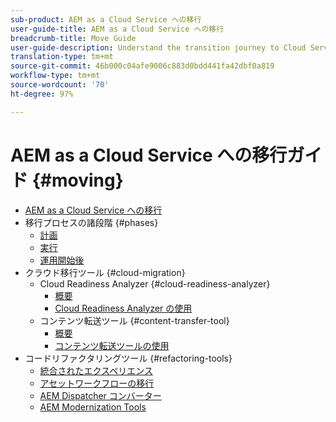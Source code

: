 ```yaml
---
sub-product: AEM as a Cloud Service への移行
user-guide-title: AEM as a Cloud Service への移行
breadcrumb-title: Move Guide
user-guide-description: Understand the transition journey to Cloud Service.
translation-type: tm+mt
source-git-commit: 46b000c04afe9006c883d0bdd441fa42dbf0a819
workflow-type: tm+mt
source-wordcount: '70'
ht-degree: 97%

---
```



# AEM as a Cloud Service への移行ガイド {#moving}

+ [AEM as a Cloud Service への移行](/help/move-to-cloud-service/home.md)
+ 移行プロセスの諸段階 {#phases}
   + [計画](/help/move-to-cloud-service/planning.md)
   + [実行](/help/move-to-cloud-service/execution.md)
   + [運用開始後](/help/move-to-cloud-service/post-go-live.md)
+ クラウド移行ツール {#cloud-migration}
   + Cloud Readiness Analyzer {#cloud-readiness-analyzer}
      + [概要](/help/move-to-cloud-service/cloud-readiness-analyzer/overview-cloud-readiness-analyzer.md)
      + [Cloud Readiness Analyzer の使用](/help/move-to-cloud-service/cloud-readiness-analyzer/using-cloud-readiness-analyzer.md)
   + コンテンツ転送ツール {#content-transfer-tool}
      + [概要](/help/move-to-cloud-service/content-transfer-tool/overview-content-transfer-tool.md)
      + [コンテンツ転送ツールの使用](/help/move-to-cloud-service/content-transfer-tool/using-content-transfer-tool.md)
+ コードリファクタリングツール {#refactoring-tools}
   + [統合されたエクスペリエンス](/help/move-to-cloud-service/unified-experience.md)
   + [アセットワークフローの移行](/help/move-to-cloud-service/moving-to-aem-assets/asset-workflow-migration-tool.md)
   + [AEM Dispatcher コンバーター](/help/move-to-cloud-service/refactoring-tools/dispatcher-transformation-utility-tools.md)
   + [AEM Modernization Tools](/help/move-to-cloud-service/refactoring-tools/aem-modernization-tools.md)
